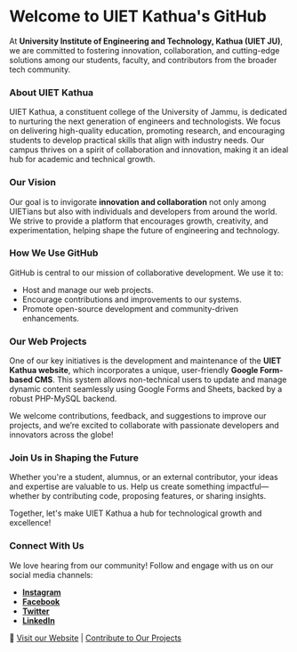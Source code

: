# Welcome to UIET Kathua's GitHub

At **University Institute of Engineering and Technology, Kathua (UIET JU)**, we are committed to fostering innovation, collaboration, and cutting-edge solutions among our students, faculty, and contributors from the broader tech community.

### About UIET Kathua
UIET Kathua, a constituent college of the University of Jammu, is dedicated to nurturing the next generation of engineers and technologists. We focus on delivering high-quality education, promoting research, and encouraging students to develop practical skills that align with industry needs. Our campus thrives on a spirit of collaboration and innovation, making it an ideal hub for academic and technical growth.

### Our Vision
Our goal is to invigorate **innovation and collaboration** not only among UIETians but also with individuals and developers from around the world. We strive to provide a platform that encourages growth, creativity, and experimentation, helping shape the future of engineering and technology.

### How We Use GitHub
GitHub is central to our mission of collaborative development. We use it to:
- Host and manage our web projects.
- Encourage contributions and improvements to our systems.
- Promote open-source development and community-driven enhancements.

### Our Web Projects
One of our key initiatives is the development and maintenance of the **UIET Kathua website**, which incorporates a unique, user-friendly **Google Form-based CMS**. This system allows non-technical users to update and manage dynamic content seamlessly using Google Forms and Sheets, backed by a robust PHP-MySQL backend.

We welcome contributions, feedback, and suggestions to improve our projects, and we’re excited to collaborate with passionate developers and innovators across the globe!

### Join Us in Shaping the Future
Whether you're a student, alumnus, or an external contributor, your ideas and expertise are valuable to us. Help us create something impactful—whether by contributing code, proposing features, or sharing insights.

Together, let's make UIET Kathua a hub for technological growth and excellence!

### Connect With Us
We love hearing from our community! Follow and engage with us on our social media channels:
- **[Instagram](https://instagram.com/uietkathua)**
- **[Facebook](https://facebook.com/uietkathua)**
- **[Twitter](https://twitter.com/uietkathua)**
- **[LinkedIn](https://www.linkedin.com/company/uiet-kathua/)**

🔗 [Visit our Website](https://www.uiet.kathuacampus.in) | [Contribute to Our Projects](https://github.com/UIETJU)
